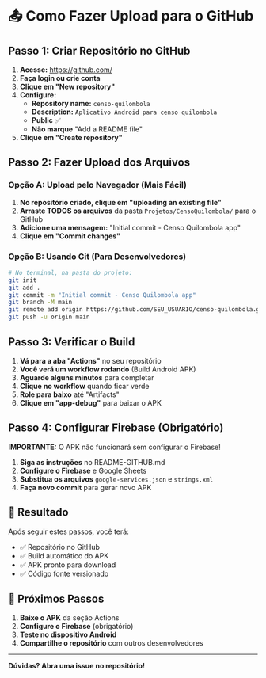 # 📤 Como Fazer Upload para o GitHub

## Passo 1: Criar Repositório no GitHub

1. **Acesse:** https://github.com/
2. **Faça login ou crie conta**
3. **Clique em "New repository"**
4. **Configure:**
   - **Repository name:** `censo-quilombola`
   - **Description:** `Aplicativo Android para censo quilombola`
   - **Public** ✅
   - **Não marque** "Add a README file"
5. **Clique em "Create repository"**

## Passo 2: Fazer Upload dos Arquivos

### Opção A: Upload pelo Navegador (Mais Fácil)

1. **No repositório criado, clique em "uploading an existing file"**
2. **Arraste TODOS os arquivos** da pasta `Projetos/CensoQuilombola/` para o GitHub
3. **Adicione uma mensagem:** "Initial commit - Censo Quilombola app"
4. **Clique em "Commit changes"**

### Opção B: Usando Git (Para Desenvolvedores)

```bash
# No terminal, na pasta do projeto:
git init
git add .
git commit -m "Initial commit - Censo Quilombola app"
git branch -M main
git remote add origin https://github.com/SEU_USUARIO/censo-quilombola.git
git push -u origin main
```

## Passo 3: Verificar o Build

1. **Vá para a aba "Actions"** no seu repositório
2. **Você verá um workflow rodando** (Build Android APK)
3. **Aguarde alguns minutos** para completar
4. **Clique no workflow** quando ficar verde
5. **Role para baixo** até "Artifacts"
6. **Clique em "app-debug"** para baixar o APK

## Passo 4: Configurar Firebase (Obrigatório)

**IMPORTANTE:** O APK não funcionará sem configurar o Firebase!

1. **Siga as instruções** no README-GITHUB.md
2. **Configure o Firebase** e Google Sheets
3. **Substitua os arquivos** `google-services.json` e `strings.xml`
4. **Faça novo commit** para gerar novo APK

## 🎯 Resultado

Após seguir estes passos, você terá:
- ✅ Repositório no GitHub
- ✅ Build automático do APK
- ✅ APK pronto para download
- ✅ Código fonte versionado

## 📱 Próximos Passos

1. **Baixe o APK** da seção Actions
2. **Configure o Firebase** (obrigatório)
3. **Teste no dispositivo Android**
4. **Compartilhe o repositório** com outros desenvolvedores

---

**Dúvidas? Abra uma issue no repositório!**
